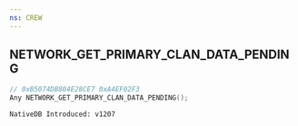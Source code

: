 ```yaml
---
ns: CREW
---
```

## NETWORK_GET_PRIMARY_CLAN_DATA_PENDING

```c
// 0xB5074DB804E28CE7 0xA4EF02F3
Any NETWORK_GET_PRIMARY_CLAN_DATA_PENDING();
```

```
NativeDB Introduced: v1207
```

